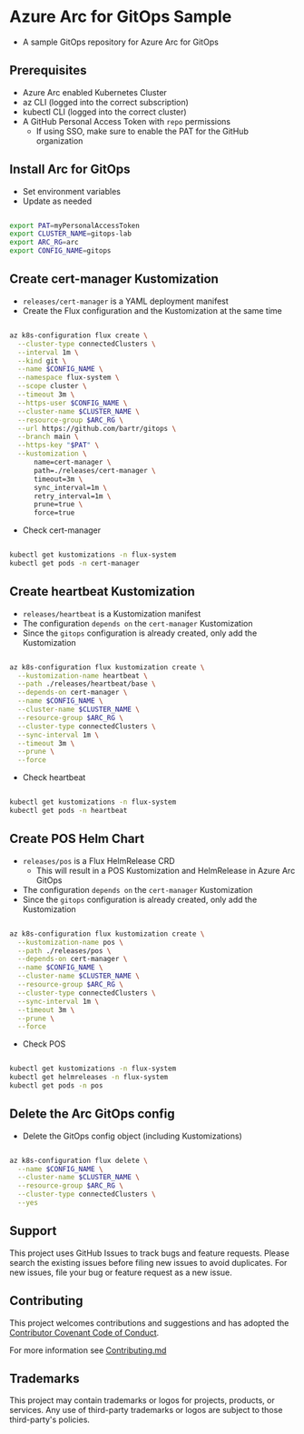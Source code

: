# Azure Arc for GitOps Sample

- A sample GitOps repository for Azure Arc for GitOps

## Prerequisites

- Azure Arc enabled Kubernetes Cluster
- az CLI (logged into the correct subscription)
- kubectl CLI (logged into the correct cluster)
- A GitHub Personal Access Token with `repo` permissions
  - If using SSO, make sure to enable the PAT for the GitHub organization

## Install Arc for GitOps

- Set environment variables
- Update as needed

```bash

export PAT=myPersonalAccessToken
export CLUSTER_NAME=gitops-lab
export ARC_RG=arc
export CONFIG_NAME=gitops

```

## Create cert-manager Kustomization

- `releases/cert-manager` is a YAML deployment manifest
- Create the Flux configuration and the Kustomization at the same time

```bash

az k8s-configuration flux create \
  --cluster-type connectedClusters \
  --interval 1m \
  --kind git \
  --name $CONFIG_NAME \
  --namespace flux-system \
  --scope cluster \
  --timeout 3m \
  --https-user $CONFIG_NAME \
  --cluster-name $CLUSTER_NAME \
  --resource-group $ARC_RG \
  --url https://github.com/bartr/gitops \
  --branch main \
  --https-key "$PAT" \
  --kustomization \
      name=cert-manager \
      path=./releases/cert-manager \
      timeout=3m \
      sync_interval=1m \
      retry_interval=1m \
      prune=true \
      force=true

```

- Check cert-manager

```bash

kubectl get kustomizations -n flux-system
kubectl get pods -n cert-manager

```

## Create heartbeat Kustomization

- `releases/heartbeat` is a Kustomization manifest
- The configuration `depends on` the `cert-manager` Kustomization
- Since the `gitops` configuration is already created, only add the Kustomization

```bash

az k8s-configuration flux kustomization create \
  --kustomization-name heartbeat \
  --path ./releases/heartbeat/base \
  --depends-on cert-manager \
  --name $CONFIG_NAME \
  --cluster-name $CLUSTER_NAME \
  --resource-group $ARC_RG \
  --cluster-type connectedClusters \
  --sync-interval 1m \
  --timeout 3m \
  --prune \
  --force

```

- Check heartbeat

```bash

kubectl get kustomizations -n flux-system
kubectl get pods -n heartbeat

```

## Create POS Helm Chart

- `releases/pos` is a Flux HelmRelease CRD
  - This will result in a POS Kustomization and HelmRelease in Azure Arc GitOps
- The configuration `depends on` the `cert-manager` Kustomization
- Since the `gitops` configuration is already created, only add the Kustomization

```bash

az k8s-configuration flux kustomization create \
  --kustomization-name pos \
  --path ./releases/pos \
  --depends-on cert-manager \
  --name $CONFIG_NAME \
  --cluster-name $CLUSTER_NAME \
  --resource-group $ARC_RG \
  --cluster-type connectedClusters \
  --sync-interval 1m \
  --timeout 3m \
  --prune \
  --force

```

- Check POS

```bash

kubectl get kustomizations -n flux-system
kubectl get helmreleases -n flux-system
kubectl get pods -n pos

```

## Delete the Arc GitOps config

- Delete the GitOps config object (including Kustomizations)

```bash

az k8s-configuration flux delete \
  --name $CONFIG_NAME \
  --cluster-name $CLUSTER_NAME \
  --resource-group $ARC_RG \
  --cluster-type connectedClusters \
  --yes

```

## Support

This project uses GitHub Issues to track bugs and feature requests. Please search the existing issues before filing new issues to avoid duplicates.  For new issues, file your bug or feature request as a new issue.

## Contributing

This project welcomes contributions and suggestions and has adopted the [Contributor Covenant Code of Conduct](https://www.contributor-covenant.org/version/2/1/code_of_conduct.html).

For more information see [Contributing.md](./.github/CONTRIBUTING.md)

## Trademarks

This project may contain trademarks or logos for projects, products, or services. Any use of third-party trademarks or logos are subject to those third-party's policies.
